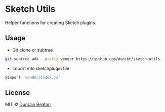 # Sketch Utils

Helper functions for creating Sketch plugins.

## Usage

+ Git clone or subtree

```bash
git subtree add --prefix vendor https://github.com/dunckr/sketch-utils master --squash
```

+ Import into sketchplugin file

```javascript
@import 'vendor/index.js'
```

## License

MIT © [Duncan Beaton](http://dunckr.com)
